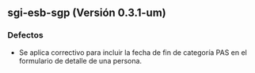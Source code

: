 ## sgi-esb-sgp (Versión 0.3.1-um)

### Defectos
* Se aplica correctivo para incluir la fecha de fin de categoría PAS en el formulario de detalle de una persona.
